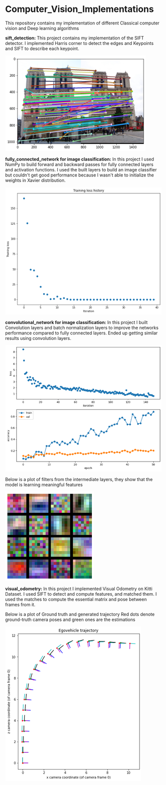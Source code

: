 # Computer_Vision_Implementations

 This repository contains my implementation of different Classical computer vision and Deep learning algorithms

**sift_detection:** This project contains my implementation of the SIFT detector. I implemented Harris corner to detect the edges and Keypoints and SIFT to describe each keypoint.

![Notredame SIFT detections](sift_detection\results\notredame.png)

**fully_connected_network for image classification:** In this project I used NumPy to build forward and backward passes for fully connected layers and activation functions. I used the built layers to build an image classifier but couldn't get good performance because I wasn't able to initialize the weights in Xavier distribution.

![Training loss saturated after 10 epochs](fully_connected_network\results\training_loss.png)

**convolutional_network for image classification:** In this project I built Convolution layers and batch normalization layers to improve the networks performance compared to fully connected layers. Ended up getting similar results using convolution layers.

![Training seems overfitted](convolutional_network\results\training_loss.png)

Below is a plot of filters from the intermediate layers, they show that the model is learning meaningful features

![Filters from intermediate layers](convolutional_network\results\filters.png)

**visual_odometry:** In this project I implemented Visual Odometry on Kitti Dataset. I used SIFT to detect and compute features, and matched them. I used the matches to compute the essential matrix and pose between frames from it.

Below is a plot of Ground truth and generated trajectory
Red dots denote ground-truth camera poses and green ones are the estimations

![Trajectory and ground truth](visual_odometry\results\trajectory_and_gt.png)
